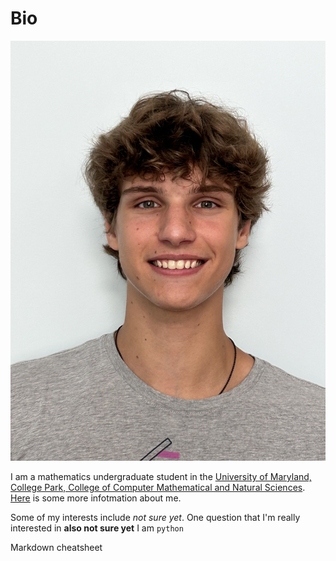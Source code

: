 # Bio 

![Carlo Fontanini](IMG_8506.jpeg)

I am a mathematics undergraduate student in the [University of Maryland, College Park, College of Computer Mathematical and Natural Sciences](https://cmns.umd.edu). [Here](info.txt) is some more infotmation about me.

Some of my interests include *not sure yet*. One question that I'm really interested in **also not sure yet** I am `python`

Markdown cheatsheet

